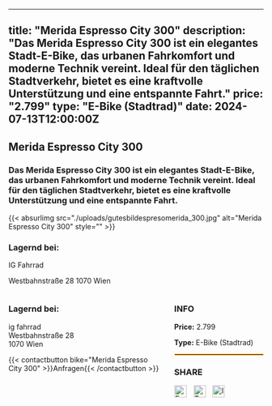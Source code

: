 
---
title: "Merida Espresso City 300"
description: "Das Merida Espresso City 300 ist ein elegantes Stadt-E-Bike, das urbanen Fahrkomfort und moderne Technik vereint. Ideal für den täglichen Stadtverkehr, bietet es eine kraftvolle Unterstützung und eine entspannte Fahrt."
price: "2.799"
type: "E-Bike (Stadtrad)"
date: 2024-07-13T12:00:00Z
---

## Merida Espresso City 300

### Das Merida Espresso City 300 ist ein elegantes Stadt-E-Bike, das urbanen Fahrkomfort und moderne Technik vereint. Ideal für den täglichen Stadtverkehr, bietet es eine kraftvolle Unterstützung und eine entspannte Fahrt.

{{< absurlimg src="./uploads/gutesbildespresomerida_300.jpg" alt="Merida Espresso City 300" style="" >}}


### Lagernd bei:
IG Fahrrad

Westbahnstraße 28
1070 Wien

<div style="display: flex; justify-content: space-between;">
    <div style="width: 60%;">
        <h3>Lagernd bei:</h3>
        <p>ig fahrrad<br>Westbahnstraße 28<br>1070 Wien</p>
        {{< contactbutton bike="Merida Espresso City 300" >}}Anfragen{{< /contactbutton >}}
    </div>
    <div style="width: 35%;">
        <h3>INFO</h3>
        <p><strong>Price:</strong> 2.799</p>
        <p><strong>Type:</strong> E-Bike (Stadtrad)</p>
        <hr style="border: 1px solid orange;">
        <h3>SHARE</h3>
        <a href="https://www.facebook.com/sharer/sharer.php?u={{< absurl >}}" target="_blank"><img src="./images/facebook.png" alt="Facebook" style="width: 24px; margin-right: 10px;"></a>
        <a href="https://twitter.com/intent/tweet?url={{< absurl >}}" target="_blank"><img src="./images/twitter.png" alt="Twitter" style="width: 24px; margin-right: 10px;"></a>
        <a href="https://www.instagram.com/?url={{< absurl >}}" target="_blank"><img src="./images/instagram.png" alt="Instagram" style="width: 24px; margin-right: 10px;"></a>
    </div>
</div>
